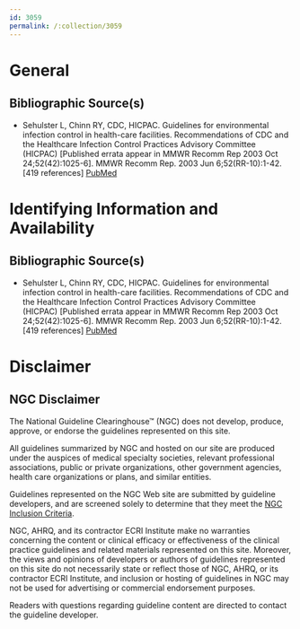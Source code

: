 ```yaml
---
id: 3059
permalink: /:collection/3059
---
```


# General

## Bibliographic Source(s)

- Sehulster L, Chinn RY, CDC, HICPAC. Guidelines for environmental infection control in health-care facilities. Recommendations of CDC and the Healthcare Infection Control Practices Advisory Committee (HICPAC) [Published errata appear in MMWR Recomm Rep 2003 Oct 24;52(42):1025-6]. MMWR Recomm Rep. 2003 Jun 6;52(RR-10):1-42. [419 references] [ PubMed ](http://www.ncbi.nlm.nih.gov/entrez/query.fcgi?cmd=Retrieve&db=pubmed&dopt=Abstract&list_uids=12836624)

# Identifying Information and Availability

## Bibliographic Source(s)

- Sehulster L, Chinn RY, CDC, HICPAC. Guidelines for environmental infection control in health-care facilities. Recommendations of CDC and the Healthcare Infection Control Practices Advisory Committee (HICPAC) [Published errata appear in MMWR Recomm Rep 2003 Oct 24;52(42):1025-6]. MMWR Recomm Rep. 2003 Jun 6;52(RR-10):1-42. [419 references] [ PubMed ](http://www.ncbi.nlm.nih.gov/entrez/query.fcgi?cmd=Retrieve&db=pubmed&dopt=Abstract&list_uids=12836624)

# Disclaimer

## NGC Disclaimer

The National Guideline Clearinghouse™ (NGC) does not develop, produce, approve, or endorse the guidelines represented on this site.

All guidelines summarized by NGC and hosted on our site are produced under the auspices of medical specialty societies, relevant professional associations, public or private organizations, other government agencies, health care organizations or plans, and similar entities.

Guidelines represented on the NGC Web site are submitted by guideline developers, and are screened solely to determine that they meet the [NGC Inclusion Criteria](/help-and-about/summaries/inclusion-criteria).

NGC, AHRQ, and its contractor ECRI Institute make no warranties concerning the content or clinical efficacy or effectiveness of the clinical practice guidelines and related materials represented on this site. Moreover, the views and opinions of developers or authors of guidelines represented on this site do not necessarily state or reflect those of NGC, AHRQ, or its contractor ECRI Institute, and inclusion or hosting of guidelines in NGC may not be used for advertising or commercial endorsement purposes.

Readers with questions regarding guideline content are directed to contact the guideline developer.

